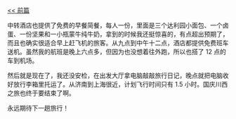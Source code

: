 [<< 前篇](/post/chuan-xi-da-huan-xian-%20-%20Day8%20-%20-cheng-du-xiao-chi-、-gui-tu-zhong-zhuan.html)

中转酒店也提供了免费的早餐简餐，每人一份，里面是三个达利园小面包、一个卤蛋、一份坚果和一小瓶蒙牛纯牛奶，拿到的时候我还挺惊喜的，有点超出预期了，而且也确实很适合早上赶飞机的旅客。从九点到中午十二点，酒店都提供免费班车送机。虽然我的航班是晚上六点多，但因为也没想着往外跑，所以也搭了 12 点的车到机场。

然后就是现在了，我还没安检，在出发大厅拿电脑敲敲旅行日记，晚点就把电脑收好放行李箱里托运了。从济南到上海很近，计划飞行时间只有 1.5 小时。国庆川西之旅也终于要结束了啊。

永远期待下一趟旅行！